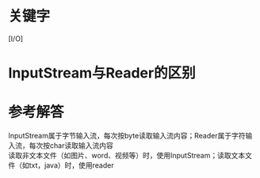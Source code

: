 # 关键字

\[I/O\]

# InputStream与Reader的区别

# 参考解答

InputStream属于字节输入流，每次按byte读取输入流内容；Reader属于字符输入流，每次按char读取输入流内容  
读取非文本文件（如图片、word、视频等）时，使用InputStream；读取文本文件（如txt，java）时，使用reader

